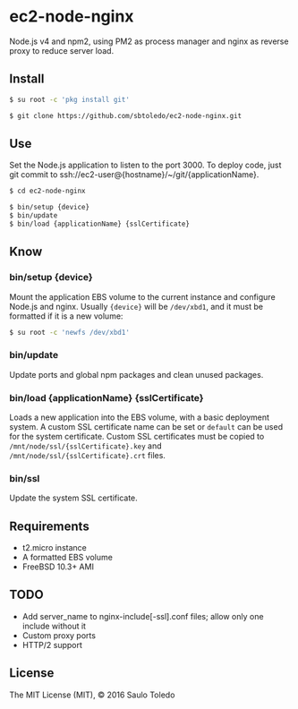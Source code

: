 # ec2-node-nginx

Node.js v4 and npm2, using PM2 as process manager and nginx as reverse proxy to reduce server load.

## Install

```bash
$ su root -c 'pkg install git'

$ git clone https://github.com/sbtoledo/ec2-node-nginx.git
```

## Use

Set the Node.js application to listen to the port 3000. To deploy code, just git commit to ssh://ec2-user@{hostname}/~/git/{applicationName}.

```bash
$ cd ec2-node-nginx

$ bin/setup {device}
$ bin/update
$ bin/load {applicationName} {sslCertificate}
```

## Know

### bin/setup {device}

Mount the application EBS volume to the current instance and configure Node.js and nginx. Usually `{device}` will be `/dev/xbd1`, and it must be formatted if it is a new volume:

```bash
$ su root -c 'newfs /dev/xbd1'
```

### bin/update

Update ports and global npm packages and clean unused packages.

### bin/load {applicationName} {sslCertificate}

Loads a new application into the EBS volume, with a basic deployment system. A custom SSL certificate name can be set or `default` can be used for the system certificate. Custom SSL certificates must be copied to `/mnt/node/ssl/{sslCertificate}.key` and `/mnt/node/ssl/{sslCertificate}.crt` files.

### bin/ssl

Update the system SSL certificate.

## Requirements

- t2.micro instance
- A formatted EBS volume
- FreeBSD 10.3+ AMI

## TODO

- Add server_name to nginx-include[-ssl].conf files; allow only one include without it
- Custom proxy ports
- HTTP/2 support

## License

The MIT License (MIT), © 2016 Saulo Toledo
